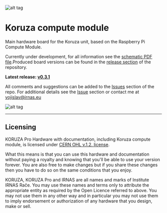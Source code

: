 ![alt tag](https://github.com/IRNAS/koruza-compute-module/blob/board_0.2/pics/koruza-logo-colour-med.png)

# Koruza compute module

Main hardware board for the Koruza unit, based on the Raspberry Pi Compute Module.

Currently under development, for all information see the [schematic PDF file](https://github.com/IRNAS/koruza-compute-module/blob/board_0.2/koruza-compute-module-board/koruza-compute-module-board.pdf).Produced board versions can be found in the [release section](https://github.com/IRNAS/koruza-compute-module/releases) of the repository.

**Latest release: [v0.3.1](https://github.com/IRNAS/koruza-compute-module/releases/tag/v0.3.1)**


All comments and suggestions can be added to the [Issues](https://github.com/IRNAS/koruza-compute-module/issues) section of the repo. For additional details see the [Issue](https://github.com/IRNAS/koruza-compute-module/issues) section or contact me at vojislav@irnas.eu

![alt tag](https://github.com/IRNAS/koruza-compute-module/blob/board_0.2/pics/DSC_7144.jpg)

---

## Licensing

KORUZA Pro Hardware with documentation, including Koruza compute module, is licensed under [CERN OHL v.1.2. license](https://www.ohwr.org/licenses/cern-ohl/license_versions/v1.2).

What this means is that you can use this hardware and documentation without paying a royalty and knowing that you'll be able to use your version forever. You are also free to make changes but if you share these changes then you have to do so on the same conditions that you enjoy.

KORUZA, KORUZA Pro and IRNAS are all names and marks of Institute IRNAS Rače. You may use these names and terms only to attribute the appropriate entity as required by the Open Licence referred to above. You may not use them in any other way and in particular you may not use them to imply endorsement or authorization of any hardware that you design, make or sell.
